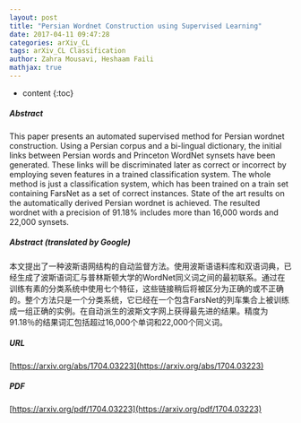 ```yaml
---
layout: post
title: "Persian Wordnet Construction using Supervised Learning"
date: 2017-04-11 09:47:28
categories: arXiv_CL
tags: arXiv_CL Classification
author: Zahra Mousavi, Heshaam Faili
mathjax: true
---
```


* content
{:toc}

##### Abstract
This paper presents an automated supervised method for Persian wordnet construction. Using a Persian corpus and a bi-lingual dictionary, the initial links between Persian words and Princeton WordNet synsets have been generated. These links will be discriminated later as correct or incorrect by employing seven features in a trained classification system. The whole method is just a classification system, which has been trained on a train set containing FarsNet as a set of correct instances. State of the art results on the automatically derived Persian wordnet is achieved. The resulted wordnet with a precision of 91.18% includes more than 16,000 words and 22,000 synsets.

##### Abstract (translated by Google)
本文提出了一种波斯语网结构的自动监督方法。使用波斯语语料库和双语词典，已经生成了波斯语词汇与普林斯顿大学的WordNet同义词之间的最初联系。通过在训练有素的分类系统中使用七个特征，这些链接稍后将被区分为正确的或不正确的。整个方法只是一个分类系统，它已经在一个包含FarsNet的列车集合上被训练成一组正确的实例。在自动派生的波斯文字网上获得最先进的结果。精度为91.18％的结果词汇包括超过16,000个单词和22,000个同义词。

##### URL
[https://arxiv.org/abs/1704.03223](https://arxiv.org/abs/1704.03223)

##### PDF
[https://arxiv.org/pdf/1704.03223](https://arxiv.org/pdf/1704.03223)

